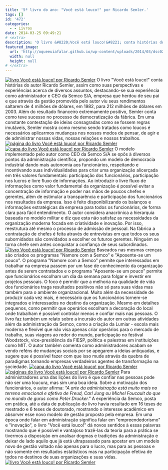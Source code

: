 ```yaml
---
title: '5º livro do ano: "Você está louco!" por Ricardo Semler.'
tags: []
id: '472'
categories:
  - - Livros
date: 2014-03-25 09:49:21
# <extra>
description: 'O livro &#8220;Você está louco!&#8221; conta histórias do autor Ricardo Semler, assim como suas perspectivas e experiências acerca de diversos assuntos, destacando-se sua experiência como administrador e CEO da Semco S/A, empresa que herdou de seu pai e que através da gestão promovida pelo autor viu seus rendimentos saltarem de 4 milhões de dólares, em 1982, para 212 milhões de dólares em 2003. Além do resultado financeiro extremamente positivo, Semler conta como teve sucesso no processo de democratização da fábrica. Em uma constante contestação de ideias consagradas como se fossem regras imutáveis, Semler mostra como mesmo sendo tratados como loucos é necessários aplicarmos mudanças nos nossos modos de pensar, de agir e de administrar nossas vidas, nossas relações e nossos trabalhos. O modelo implementado pelo autor como CEO da Semco S/A se opôs à diversos pontos da administração científica, propondo &hellip;'
featured_image: 
  url: 'http://oqueeuiafalar.github.io/wp-content/uploads/2014/03/dsc02385.jpg?w=650'
  width: null
  height: null
# </extra>
---
```


[![livro Você está louco!  por Ricardo Semler](http://162.243.62.160/wp-content/uploads/2014/03/dsc02385.jpg?w=650)](http://162.243.62.160/wp-content/uploads/2014/03/dsc02385.jpg) O livro "Você está louco!" conta histórias do autor Ricardo Semler, assim como suas perspectivas e experiências acerca de diversos assuntos, destacando-se sua experiência como administrador e CEO da Semco S/A, empresa que herdou de seu pai e que através da gestão promovida pelo autor viu seus rendimentos saltarem de 4 milhões de dólares, em 1982, para 212 milhões de dólares em 2003. Além do resultado financeiro extremamente positivo, Semler conta como teve sucesso no processo de democratização da fábrica. Em uma constante contestação de ideias consagradas como se fossem regras imutáveis, Semler mostra como mesmo sendo tratados como loucos é necessários aplicarmos mudanças nos nossos modos de pensar, de agir e de administrar nossas vidas, nossas relações e nossos trabalhos. [![página do livro Você está louco!  por Ricardo Semler](http://162.243.62.160/wp-content/uploads/2014/03/dsc02382.jpg?w=650)](http://162.243.62.160/wp-content/uploads/2014/03/dsc02382.jpg) [![capa do livro Você está louco!  por Ricardo Semler](http://162.243.62.160/wp-content/uploads/2014/03/dsc02386.jpg?w=650)](http://162.243.62.160/wp-content/uploads/2014/03/dsc02386.jpg) O modelo implementado pelo autor como CEO da Semco S/A se opôs à diversos pontos da administração científica, propondo um modelo de democracia industrial dando mais autonomia aos funcionários, respeitando e incentivando suas individualidades para criar uma organização alicerçada em três valores fundamentais: participação dos funcionários, participação nos lucros e livre fluxo de informações. Ao introduzir o livre fluxo de informações como valor fundamental da organização é possível evitar a concentração de informação e poder nas mãos de poucos chefes e gerentes, além de estimular a transparência e participação dos funcionários nos resultados da empresa. Isso é feito disponibilizando os balanços e informações estratégicas da empresa para todos os funcionários, de forma clara para fácil entendimento. O autor considera anacrônica a hierarquia baseada no modelo militar e diz que esta não satisfaz as necessidades da organização moderna focada em criatividade e inovação. Por isso, reestrutura até mesmo o processo de admissão de pessoal. Na fábrica a contratação de chefes é feita através de entrevistas em que todos os seus subornidados são convidados a escolher os futuros gerentes. Ninguém se torna chefe sem antes conquistar a confiança de seus subordinados. [![livro Você está louco!  por Ricardo Semler](http://162.243.62.160/wp-content/uploads/2014/03/dsc02426.jpg?w=650)](http://162.243.62.160/wp-content/uploads/2014/03/dsc02426.jpg) Baseados nas mesmas crenças são criados os programas "Namore com a Semco" e "Aposente-se um pouco". O programa "Namore com a Semco" permite que interessados em trabalhar na empresa passem por um fase de conhecimento da organização antes de serem contratados e o programa "Aposente-se um pouco" permite que funcionários escolham um dia da semana para folgar e investir em projetos pessoais. O foco é permitir que a melhoria na qualidade de vida dos funcionários traga resultados positivos não só para suas vidas mas também para o ambiente organizacional. Muito além da necessidade de produzir cada vez mais, é necessário que os funcionários tornem-se integrados e interessados no destino da organização. Mesmo em detalhes pequenos, como permitir que operários escolham a decoração do local onde trabalham é possível controlar menos e confiar mais nas pessoas. O livro faz também um relato sobre a incursão do autor em outras atividades além da administração da Semco, como a criação da Lumiar - escola mais moderna e flexível que não visa apenas criar operários para o mercado de trabalho, suas viagens ao redor do mundo, participação no festival Woodstock, vice-presidência da FIESP, política e palestras em instituições como MIT. O autor também comenta como administradores acabam se vendo reféns de mudanças sociais por se apegarem a ideias antiquadas, e sugere que é possível fazer com que isso mude através da quebra de paradigmas tornando empresas verdadeiros agentes de transformação na sociedade. [![capa do livro Você está louco!  por Ricardo Semler](http://162.243.62.160/wp-content/uploads/2014/03/dsc024291.jpg?w=650)](http://162.243.62.160/wp-content/uploads/2014/03/dsc024291.jpg) [![páginas do livro Você está louco!  por Ricardo Semler](http://162.243.62.160/wp-content/uploads/2014/03/dsc024272.jpg?w=650)](http://162.243.62.160/wp-content/uploads/2014/03/dsc024272.jpg) Para administradores uma das lições do livro é que confiar nas pessoas pode não ser uma loucura, mas sim uma boa ideia. Sobre a motivação dos funcionários, o autor afirma: _"A arte da administração está muito mais no terreno emocional e afetivo de Freud, Carl Jung ou Michel Foucault do que no mundo de gurus como Peter Drucker."_ A experiência da Semco, posta em prática, até a data de publicação do livro havia resultado em 16 teses de mestrado e 6 teses de doutorado, mostrando o interesse acadêmico em absorver esse novo modelo de gestão proposto pela empresa. Em uma época onde falar em administração significa falar em "empreendedorismo" e "inovação", o livro "Você está louco!" dá novos sentidos à essas palavras mostrando que é possível e vantajoso trazê-las da teoria para a prática se tivermos a disposição em analisar dogmas e tradições da administração e deixar de lado aquilo que já está ultrapassado para apostar em um modelo novo de gestão voltado não apenas para o lucro, mas para as pessoas e não somente em resultados estatísticos mas na participação efetiva de todos no destinos de suas organizações e suas vidas. [![livro Você está louco!  por Ricardo Semler](http://162.243.62.160/wp-content/uploads/2014/03/dsc02431.jpg?w=650)](http://162.243.62.160/wp-content/uploads/2014/03/dsc02431.jpg)
